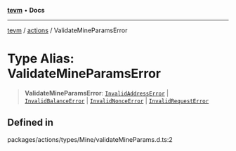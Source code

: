 [**tevm**](../../README.md) • **Docs**

***

[tevm](../../modules.md) / [actions](../README.md) / ValidateMineParamsError

# Type Alias: ValidateMineParamsError

> **ValidateMineParamsError**: [`InvalidAddressError`](../../errors/classes/InvalidAddressError.md) \| [`InvalidBalanceError`](../../errors/classes/InvalidBalanceError.md) \| [`InvalidNonceError`](../../errors/classes/InvalidNonceError.md) \| [`InvalidRequestError`](../../errors/classes/InvalidRequestError.md)

## Defined in

packages/actions/types/Mine/validateMineParams.d.ts:2
